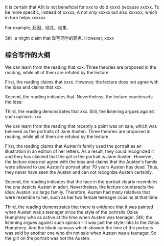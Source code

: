 It is certain that A(It is not beneficial for xxx to do d xxxx) because xxxxx.
To be more specific, instead of xxxxx, A not only xxxxx but also xxxxxx, which in turn helps xxxxxx.

For example, 起因，经过，结果. 

Still, a might claim that 改写同学的观点. However, xxxx



## 综合写作的大纲

We can learn from the reading that xxx. Three theories are proposed in the reading,  while all of them are refuted by the lecture.

First, the reading claims that xxxx. However, the lecture does not agree with the idea and claims that xxx. 

Second, the reading indicates that. Nevertheless, the lecture counteracts the idea:

Third, the reading demonstrates that xxx. Still, the listening argues against such opinion- xxx.








We can learn from the reading that recently a paint was on sale, which was believed as the portraits of Jane Austen. Three theories are proposed in reading,  while all of them are refuted by the lecture.

First, the reading claims that Austen's family used the portrait as an illustration in an edition of her letters. As a result, they could recognized it and they has claimed that the girl in the portrait is Jane Austen. However, the lecture does not agree with the idea and claims that the Austen's family were allowed to use Austen's portrait after 70 years Austen has dead. Thus, they never have seen the Austen and can not recognize Austen certainly.

Second, the reading indicates that the face in the portrait clearly resembles the one depicts Austen in adult. Nevertheless, the lecture counteracts the idea: Austen is a large family. Therefore, Austen had many relatives that were resemble to her, such as her two female teenager cousins at that time.

Third, the reading demonstrates that there is evidence that it was painted when Austen was a teenager since the style of the portraits Ozias Humphrey who as active at the time when Austen  was teenager. Still, the listening argues against such opinion - it was just the style links to the Ozias Humphrey.  And the blank canvass which showed the time of the portraits was sold by another one who din not sale when Austen was a teenager. So the girl on the portrait was not the Austen.



